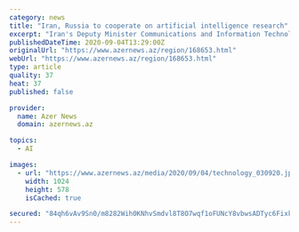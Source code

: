 ```yaml
---
category: news
title: "Iran, Russia to cooperate on artificial intelligence research"
excerpt: "Iran's Deputy Minister Communications and Information Technology Hamid Fattahi and Russian Deputy Minister of Digital Development, Communications and Mass Media Maxim Parshin met and held talks online about cooperation on artificial intelligence,"
publishedDateTime: 2020-09-04T13:29:00Z
originalUrl: "https://www.azernews.az/region/168653.html"
webUrl: "https://www.azernews.az/region/168653.html"
type: article
quality: 37
heat: 37
published: false

provider:
  name: Azer News
  domain: azernews.az

topics:
  - AI

images:
  - url: "https://www.azernews.az/media/2020/09/04/technology_030920.jpg"
    width: 1024
    height: 578
    isCached: true

secured: "84qh6vAv9Sn0/m8282Wih0KNhvSmdvl8T8O7wqf1oFUNcY8vbwsADTyc6Fixkx2W0ukbqfvhAGGQD6Oi9H4pXVyIZIYbVn39lEOsUeVsNaqkSO1Bd15f3AzVOt25rGxHMDaI7w7qnLp/vpdysJ4MS077Dg0/Ej7i42FCja9RqPUA2IIfnhRVUOvg31rzVayHRmche2jZWM4NMzqeYwjKZ/2ITC7BzpPN+8/XPlFRovGTp19WGabAvb5env8l62qgz0VE9ZnzAZPfWV9RFmMPPLC/Kcd0zY/gJ1ga1nR+tEwQTn5s+hEbcvpTGQy7vPmic8pBbkyZMfVmt6UCznHOYF8g/6ad0U9cYVf/DaWgFlg=;ul2hOhhItwPt5Er/Ukwf+w=="
---
```


